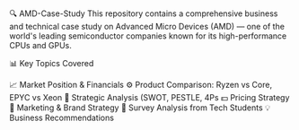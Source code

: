 🔍 AMD-Case-Study This repository contains a comprehensive business and technical case study on Advanced Micro Devices (AMD) — one of the world's leading semiconductor companies known for its high-performance CPUs and GPUs.

📊 Key Topics Covered

📈 Market Position & Financials ⚙️ Product Comparison: Ryzen vs Core, EPYC vs Xeon 🧠 Strategic Analysis (SWOT, PESTLE, 4Ps 💵 Pricing Strategy 📣 Marketing & Brand Strategy 🧪 Survey Analysis from Tech Students 💡 Business Recommendations
